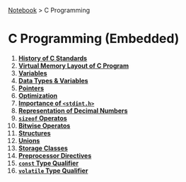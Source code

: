 <a href="../">Notebook</a> > C Programming

# C Programming (Embedded)



1. **<a href="./history-of-c-standards">History of C Standards</a>**
2. **<a href="./virtual-memory-layout-of-c-program">Virtual Memory Layout of C Program</a>**
3. **<a href="./variables">Variables</a>**
4. **<a href="./data-types-and-variables">Data Types & Variables</a>**
5. **<a href="./pointers">Pointers</a>**
6. **<a href="./optimization">Optimization</a>**
7. **<a href="./importance-of-stdint-h">Importance of `<stdint.h>`</a>**
8. **<a href="./representation-of-decimal-numbers">Representation of Decimal Numbers</a>**
9. **<a href="./sizeof-operators">`sizeof` Operatos</a>**
10. **<a href="./bitwise-operators">Bitwise Operatos</a>**
11. **<a href="./structures">Structures</a>**
12. **<a href="./unions">Unions</a>**
13. **<a href="./storage-classes">Storage Classes</a>**
14. **<a href="./preprocessor-directives">Preprocessor Directives</a>**
15. **<a href="./const-type-qualifier">`const` Type Qualifier</a>**
16. **<a href="./volatile-type-qualifier">`volatile` Type Qualifier</a>**



